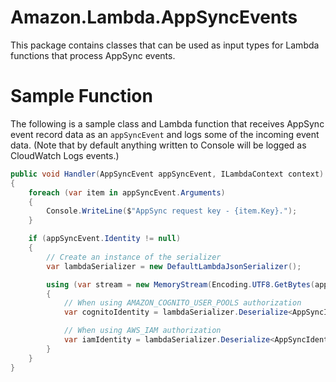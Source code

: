 # Amazon.Lambda.AppSyncEvents

This package contains classes that can be used as input types for Lambda functions that process AppSync events.

# Sample Function

The following is a sample class and Lambda function that receives AppSync event record data as an `appSyncEvent` and logs some of the incoming event data. (Note that by default anything written to Console will be logged as CloudWatch Logs events.)

```csharp
public void Handler(AppSyncEvent appSyncEvent, ILambdaContext context)
{
    foreach (var item in appSyncEvent.Arguments)
    {
        Console.WriteLine($"AppSync request key - {item.Key}.");
    }

    if (appSyncEvent.Identity != null)
    {
        // Create an instance of the serializer
        var lambdaSerializer = new DefaultLambdaJsonSerializer();

        using (var stream = new MemoryStream(Encoding.UTF8.GetBytes(appSyncEvent.Identity.ToString()!)))
        {
            // When using AMAZON_COGNITO_USER_POOLS authorization
            var cognitoIdentity = lambdaSerializer.Deserialize<AppSyncIdentityCognito>(stream);

            // When using AWS_IAM authorization
            var iamIdentity = lambdaSerializer.Deserialize<AppSyncIdentityIAM>(stream);
        }
    }
}
```
